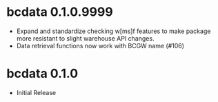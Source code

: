 # bcdata 0.1.0.9999

* Expand and standardize checking w[ms]f features to make package more resistant to slight warehouse API changes. 
* Data retrieval functions now work with BCGW name (#106)

# bcdata 0.1.0

* Initial Release
